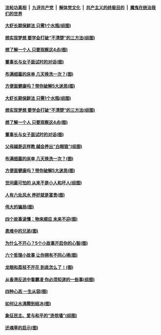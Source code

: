 ####  [法轮功真相](../../../../basic/blob/master/README.md?t=10022013) &nbsp;|&nbsp; [九评共产党](../../../../9ping.md/blob/master/README.md?t=10022013) &nbsp;|&nbsp; [解体党文化](../../../../jtdwh.md/blob/master/README.md?t=10022013)  &nbsp;|&nbsp; [共产主义的终极目的](../../../../gczydzjmd.md/blob/master/README.md?t=10022013) &nbsp;|&nbsp; [魔鬼在统治我们的世界](../../../../mgztzwmdsj.md/blob/master/README.md?t=10022013) 

#### [大虾长期保鲜法 只需1个水瓶(组图)](../pages/p8/909194.md?t=10022013) 

#### [想实现梦想 要学会打破“不清楚”的三方法(组图)](../pages/p8/909181.md?t=10022013) 

#### [想了解一个人 只要观察这4点(图)](../pages/p8/909115.md?t=10022013) 

#### [董事长与女子面试时的对话(图)](../pages/p8/909096.md?t=10022013) 

#### [布满细菌的床单 几天换洗一次？(图)](../pages/p8/909106.md?t=10022013) 

#### [方便面健康吗？带你破解5大迷思(图)](../pages/p8/909001.md?t=10022013) 

#### [大虾长期保鲜法 只需1个水瓶(组图)](../pages/p8/909194.md?t=10022013) 

#### [想实现梦想 要学会打破“不清楚”的三方法(组图)](../pages/p8/909181.md?t=10022013) 

#### [想了解一个人 只要观察这4点(图)](../pages/p8/909115.md?t=10022013) 

#### [董事长与女子面试时的对话(图)](../pages/p8/909096.md?t=10022013) 

#### [父母越是这样教 越会养出“白眼狼”(组图)](../pages/p8/908678.md?t=10022013) 

#### [布满细菌的床单 几天换洗一次？(图)](../pages/p8/909106.md?t=10022013) 

#### [方便面健康吗？带你破解5大迷思(图)](../pages/p8/909001.md?t=10022013) 

#### [世间最可怕的 从来不是小人和坏人(组图)](../pages/p8/909014.md?t=10022013) 

#### [人有六处风水 养好就是富贵(图)](../pages/p8/908596.md?t=10022013) 

#### [伟大的骗局(图)](../pages/p8/908629.md?t=10022013) 

#### [四个故事读懂：物来顺应 未来不迎(图)](../pages/p8/908590.md?t=10022013) 

#### [患难中的兄弟(图)](../pages/p8/908413.md?t=10022013) 

#### [为什么不开心？5个小故事开启你的心智(图)](../pages/p8/908877.md?t=10022013) 

#### [六个哲理小故事 让你拥有不同心境(图)](../pages/p8/908622.md?t=10022013) 

#### [龙眼和荔枝不开花 到底怎么了！(图)](../pages/p8/908888.md?t=10022013) 

#### [从香港反送中看霸凌 你必须知道的一些事(组图)](../pages/p8/908799.md?t=10022013) 

#### [四种心态 一生从容(图)](../pages/p8/908587.md?t=10022013) 

#### [如何让水沸腾到结冰(图)](../pages/p8/908405.md?t=10022013) 

#### [象征民主、爱与和平的“连侬墙”(组图)](../pages/p8/908723.md?t=10022013) 

#### [还魂草的启示(图)](../pages/p8/908402.md?t=10022013) 

